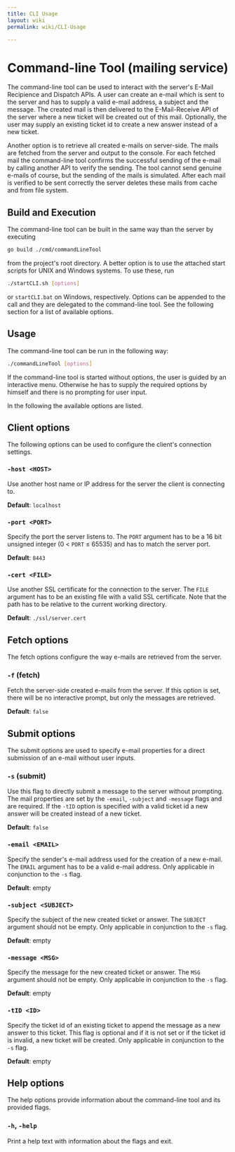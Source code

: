 ```yaml
---
title: CLI Usage
layout: wiki
permalink: wiki/CLI-Usage

---
```


# Command-line Tool (mailing service)

The command-line tool can be used to interact with the server's E-Mail
Recipience and Dispatch APIs. A user can create an e-mail which is sent to the
server and has to supply a valid e-mail address, a subject and the message. The
created mail is then delivered to the E-Mail-Receive API of the server where a
new ticket will be created out of this mail. Optionally, the user may supply an
existing ticket id to create a new answer instead of a new ticket.

Another option is to retrieve all created e-mails on server-side. The mails are
fetched from the server and output to the console. For each fetched mail the 
command-line tool confirms the successful sending of the e-mail by calling
another API to verify the sending. The tool cannot send genuine e-mails of
course, but the sending of the mails is simulated. After each mail is verified
to be sent correctly the server deletes these mails from cache and from file
system.

## Build and Execution

The command-line tool can be built in the same way than the server by executing

```bash
go build ./cmd/commandLineTool
```

from the project's root directory. A better option is to use the attached start
scripts for UNIX and Windows systems. To use these, run

```bash
./startCLI.sh [options]
```

or `startCLI.bat` on Windows, respectively. Options can be appended to the call
and they are delegated to the command-line tool. See the following section for a
list of available options.

## Usage

The command-line tool can be run in the following way:

```bash
./commandLineTool [options]
```

If the command-line tool is started without options, the user is guided by an
interactive menu. Otherwise he has to supply the required options by himself and
there is no prompting for user input.

In the following the available options are listed.

## Client options

The following options can be used to configure the client's connection settings.

### `-host <HOST>`

Use another host name or IP address for the server the client is connecting to.

**Default**: `localhost`

### `-port <PORT>`

Specify the port the server listens to. The `PORT` argument has to be a 16 bit
unsigned integer (0 < `PORT` &le; 65535) and has to match the server port.

**Default**: `8443`

### `-cert <FILE>`

Use another SSL certificate for the connection to the server. The `FILE`
argument has to be an existing file with a valid SSL certificate. Note that the
path has to be relative to the current working directory.

**Default**: `./ssl/server.cert`

## Fetch options

The fetch options configure the way e-mails are retrieved from the server.

### `-f` (fetch)

Fetch the server-side created e-mails from the server. If this option is set,
there will be no interactive prompt, but only the messages are retrieved.

**Default**: `false`

## Submit options

The submit options are used to specify e-mail properties for a direct submission
of an e-mail without user inputs.

### `-s` (submit)

Use this flag to directly submit a message to the server without prompting. The
mail properties are set by the `-email`, `-subject` and `-message` flags and are
required. If the `-tID` option is specified with a valid ticket id a new answer
will be created instead of a new ticket.

**Default**: `false`

### `-email <EMAIL>`

Specify the sender's e-mail address used for the creation of a new e-mail. The
`EMAIL` argument has to be a valid e-mail address. Only applicable in
conjunction to the `-s` flag.

**Default**: empty

### `-subject <SUBJECT>`

Specify the subject of the new created ticket or answer. The `SUBJECT` argument
should not be empty. Only applicable in conjunction to the `-s` flag.

**Default**: empty

### `-message <MSG>`

Specify the message for the new created ticket or answer. The `MSG` argument
should not be empty. Only applicable in conjunction to the `-s` flag.

**Default**: empty

### `-tID <ID>`

Specify the ticket id of an existing ticket to append the message as a new
answer to this ticket. This flag is optional and if it is not set or if the
ticket id is invalid, a new ticket will be created. Only applicable in
conjunction to the `-s` flag.

**Default**: empty

## Help options

The help options provide information about the command-line tool and its
provided flags.

### `-h`, `-help`

Print a help text with information about the flags and exit.